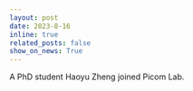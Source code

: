 ```yaml
---
layout: post
date: 2023-8-16
inline: true
related_posts: false
show_on_news: True
---
```


A PhD student Haoyu Zheng joined Picom Lab.
